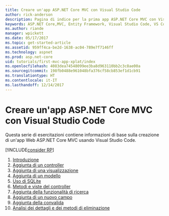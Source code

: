 ```yaml
---
title: Creare un'app ASP.NET Core MVC con Visual Studio Code
author: rick-anderson
description: Pagina di indice per la prima app ASP.NET Core MVC con Visual Studio Code
keywords: ASP.NET Core,MVC, Entity Framework, Visual Studio Code, VS Code
ms.author: riande
manager: wpickett
ms.date: 05/17/2017
ms.topic: get-started-article
ms.assetid: 959ff4ca-be2d-1638-ac04-789e7f7146ff
ms.technology: aspnet
ms.prod: asp.net-core
uid: tutorials/first-mvc-app-xplat/index
ms.openlocfilehash: 4083dea74548099ee3ba8d963110bb2c3c8ae00a
ms.sourcegitcommit: 198fb0488e961048bfa376cf58cb853ef1d1cb91
ms.translationtype: HT
ms.contentlocale: it-IT
ms.lasthandoff: 12/14/2017
---
```

# <a name="create-an-aspnet-core-mvc-app-with-visual-studio-code"></a>Creare un'app ASP.NET Core MVC con Visual Studio Code

Questa serie di esercitazioni contiene informazioni di base sulla creazione di un'app Web ASP.NET Core MVC usando Visual Studio Code. 

[!INCLUDE[consider RP](../../includes/razor.md)]

1. [Introduzione](start-mvc.md)
2. [Aggiunta di un controller](adding-controller.md)
3. [Aggiunta di una visualizzazione](adding-view.md)
4. [Aggiunta di un modello](adding-model.md)
5. [Uso di SQLite](working-with-sql.md)
6. [Metodi e viste del controller](controller-methods-views.md)
7. [Aggiunta della funzionalità di ricerca](search.md)
8. [Aggiunta di un nuovo campo](new-field.md)
9. [Aggiunta della convalida](validation.md)
10. [Analisi dei dettagli e dei metodi di eliminazione](xref:tutorials/first-mvc-app/details)
